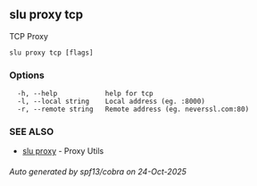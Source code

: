 ## slu proxy tcp

TCP Proxy

```
slu proxy tcp [flags]
```

### Options

```
  -h, --help            help for tcp
  -l, --local string    Local address (eg. :8000)
  -r, --remote string   Remote address (eg. neverssl.com:80)
```

### SEE ALSO

* [slu proxy](slu_proxy.md)	 - Proxy Utils

###### Auto generated by spf13/cobra on 24-Oct-2025
